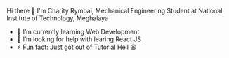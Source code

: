 Hi there 👋
I'm Charity Rymbai, 
Mechanical Engineering Student at 
National Institute of Technology, Meghalaya

- 🌱 I’m currently learning Web Development
- 🤔 I’m looking for help with learing React JS
- ⚡ Fun fact: Just got out of Tutorial Hell 😆
